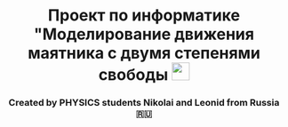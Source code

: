 <h1 align="center">Проект по информатике "Моделирование движения маятника с двумя степенями свободы
<img src="https://github.com/blackcater/blackcater/raw/main/images/Hi.gif" height="32"/></h1>
<h3 align="center">Created by PHYSICS students Nikolai and Leonid from Russia 🇷🇺</h3>
